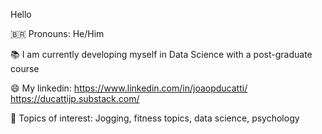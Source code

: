 Hello

:brazil: Pronouns: He/Him

:books:	I am currently developing myself in Data Science with a post-graduate course

:smile:	My linkedin: https://www.linkedin.com/in/joaopducatti/
             https://ducattijp.substack.com/

:art:	Topics of interest: Jogging, fitness topics, data science, psychology


